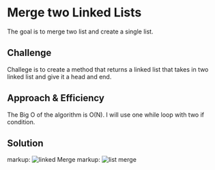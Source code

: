# Merge two Linked Lists
The goal is to merge two list and create a single list. 

## Challenge
Challege is to create a method that returns a linked list that takes in two linked list and give it a head and end. 

## Approach & Efficiency
The Big O of the algorithm is O(N). I will use one while loop with two if condition. 


## Solution

markup: ![linked Merge](/llmerge2.JPG)
markup: ![list merge](/llmerge1.JPG)
